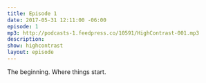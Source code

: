 ```yaml
---
title: Episode 1
date: 2017-05-31 12:11:00 -06:00
episode: 1
mp3: http://podcasts-1.feedpress.co/10591/HighContrast-001.mp3
description: 
show: highcontrast
layout: episode
---
```


The beginning. Where things start.